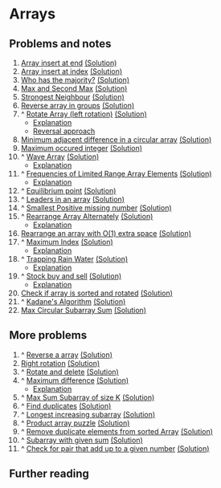 # Arrays

## Problems and notes
1. [Array insert at end](https://practice.geeksforgeeks.org/problems/array-insert-at-end/1) [(Solution)](https://github.com/thecoducer/GeeksForGeeks_DSA_Course_Solutions/blob/master/Arrays/insert_at_end.cpp)
2. [Array insert at index](https://practice.geeksforgeeks.org/problems/array-insert-at-index/1) [(Solution)](https://github.com/thecoducer/GeeksForGeeks_DSA_Course_Solutions/blob/master/Arrays/insert_at_index.cpp)
3. [Who has the majority?](https://practice.geeksforgeeks.org/problems/who-has-the-majority/1) [(Solution)](https://github.com/thecoducer/GeeksForGeeks_DSA_Course_Solutions/blob/master/Arrays/who_has_majority.cpp)
4. [Max and Second Max](https://practice.geeksforgeeks.org/problems/max-and-second-max/1) [(Solution)](https://github.com/thecoducer/GeeksForGeeks_DSA_Course_Solutions/blob/master/Arrays/max_and_second_max.cpp)
5. [Strongest Neighbour](https://practice.geeksforgeeks.org/problems/strongest-neighbour/1) [(Solution)](https://github.com/thecoducer/GeeksForGeeks_DSA_Course_Solutions/blob/master/Arrays/strongest_neighbor.cpp)
6. [Reverse array in groups](https://practice.geeksforgeeks.org/problems/reverse-array-in-groups0255/1) [(Solution)](https://github.com/thecoducer/GeeksForGeeks_DSA_Course_Solutions/blob/master/Arrays/reverse_array_in_groups.cpp)
7. ^ [Rotate Array (left rotation)](https://practice.geeksforgeeks.org/problems/rotate-array-by-n-elements/1) [(Solution)](https://github.com/thecoducer/GeeksForGeeks_DSA_Course_Solutions/blob/master/Arrays/left_rotate.cpp)
    - [Explanation](https://www.geeksforgeeks.org/array-rotation/)
    - [Reversal approach](https://www.geeksforgeeks.org/c-program-for-reversal-algorithm-for-array-rotation/)
8. [Minimum adjacent difference in a circular array](https://practice.geeksforgeeks.org/problems/minimum-absloute-difference-between-adjacent-elements-in-a-circular-array/1) [(Solution)](https://github.com/thecoducer/GeeksForGeeks_DSA_Course_Solutions/blob/master/Arrays/min_adjacent_diff_circular_arr.cpp)
9. [Maximum occured integer](https://www.geeksforgeeks.org/maximum-occurred-integer-n-ranges/) [(Solution)](https://github.com/thecoducer/GeeksForGeeks_DSA_Course_Solutions/blob/master/Arrays/max_occured_int.cpp)
10. ^ [Wave Array](https://practice.geeksforgeeks.org/problems/wave-array/1) [(Solution)](https://github.com/thecoducer/GeeksForGeeks_DSA_Course_Solutions/blob/master/Arrays/wave_array.cpp)
    - [Explanation](https://www.geeksforgeeks.org/sort-array-wave-form-2/)
11. ^ [Frequencies of Limited Range Array Elements](https://practice.geeksforgeeks.org/problems/frequency-of-array-elements/1) [(Solution)](https://github.com/thecoducer/GeeksForGeeks_DSA_Course_Solutions/blob/master/Arrays/freq_limited_range_arr.cpp)
    - [Explanation](https://www.geeksforgeeks.org/count-frequencies-elements-array-o1-extra-space-time/)
12. ^ [Equilibrium point](https://practice.geeksforgeeks.org/problems/equilibrium-point/1) [(Solution)](https://github.com/thecoducer/GeeksForGeeks_DSA_Course_Solutions/blob/master/Arrays/equilibrium_point.cpp)
13. ^ [Leaders in an array](https://practice.geeksforgeeks.org/problems/leaders-in-an-array/1) [(Solution)](https://github.com/thecoducer/GeeksForGeeks_DSA_Course_Solutions/blob/master/Arrays/leaders.cpp)
14. ^ [Smallest Positive missing number](https://practice.geeksforgeeks.org/problems/smallest-positive-missing-number/1) [(Solution)](https://github.com/thecoducer/GeeksForGeeks_DSA_Course_Solutions/blob/master/Arrays/smallest_pos_missing_num.cpp)
15. ^ [Rearrange Array Alternately](https://practice.geeksforgeeks.org/problems/-rearrange-array-alternately/1) [(Solution)](https://github.com/thecoducer/GeeksForGeeks_DSA_Course_Solutions/blob/master/Arrays/rearrange_array_alternately.cpp)
    - [Explanation](https://www.geeksforgeeks.org/rearrange-array-maximum-minimum-form-set-2-o1-extra-space/)
16. [Rearrange an array with O(1) extra space](https://practice.geeksforgeeks.org/problems/rearrange-an-array-with-o1-extra-space3142/1) [(Solution)](https://github.com/thecoducer/GeeksForGeeks_DSA_Course_Solutions/blob/master/Arrays/rearrange_array_bigo_one.cpp)
17. ^ [Maximum Index](https://practice.geeksforgeeks.org/problems/maximum-index/1) [(Solution)](https://github.com/thecoducer/GeeksForGeeks_DSA_Course_Solutions/blob/master/Arrays/max_index.cpp)
    - [Explanation](https://www.geeksforgeeks.org/given-an-array-arr-find-the-maximum-j-i-such-that-arrj-arri/)
18. ^ [Trapping Rain Water](https://practice.geeksforgeeks.org/problems/trapping-rain-water/0) [(Solution)](https://github.com/thecoducer/GeeksForGeeks_DSA_Course_Solutions/blob/master/Arrays/trapping_rain_water.cpp)
    - [Explanation](https://www.geeksforgeeks.org/trapping-rain-water/)
19. ^ [Stock buy and sell](https://practice.geeksforgeeks.org/problems/stock-buy-and-sell/0) [(Solution)](https://github.com/thecoducer/GeeksForGeeks_DSA_Course_Solutions/blob/master/Arrays/stock_buy_sell.cpp)
    - [Explanation](https://www.geeksforgeeks.org/stock-buy-sell/)
20. [Check if array is sorted and rotated](https://practice.geeksforgeeks.org/problems/check-if-array-is-sorted-and-rotated-clockwise/1) [(Solution)]()
21. ^ [Kadane's Algorithm](https://practice.geeksforgeeks.org/problems/kadanes-algorithm/1) [(Solution)]()
22. [Max Circular Subarray Sum](https://practice.geeksforgeeks.org/problems/max-circular-subarray-sum/1) [(Solution)]()

## More problems
1. ^ [Reverse a array](https://practice.geeksforgeeks.org/problems/reverse-the-string/0) [(Solution)](https://github.com/thecoducer/GeeksForGeeks_DSA_Course_Solutions/blob/master/Arrays/More/reverse_array.c)
2. [Right rotation](https://www.geeksforgeeks.org/reversal-algorithm-right-rotation-array/) [(Solution)](https://github.com/thecoducer/GeeksForGeeks_DSA_Course_Solutions/blob/master/Arrays/More/right_rotate.cpp)
3. ^ [Rotate and delete](https://practice.geeksforgeeks.org/problems/rotate-and-delete/0) [(Solution)]()
4. ^ [Maximum difference](https://practice.geeksforgeeks.org/problems/maximum-difference/0) [(Solution)](https://github.com/thecoducer/GeeksForGeeks_DSA_Course_Solutions/blob/master/Arrays/More/maximum_difference.cpp)
    - [Explanation](https://www.geeksforgeeks.org/maximum-difference-between-two-elements/)
5. ^ [Max Sum Subarray of size K](https://practice.geeksforgeeks.org/problems/max-sum-subarray-of-size-k/0) [(Solution)](https://github.com/thecoducer/GeeksForGeeks_DSA_Course_Solutions/blob/master/Arrays/More/max_sum_window.cpp)
6. ^ [Find duplicates](https://practice.geeksforgeeks.org/problems/find-duplicates-in-an-array/1/) [(Solution)](https://github.com/thecoducer/GeeksForGeeks_DSA_Course_Solutions/blob/master/Arrays/More/find_duplicates.cpp)
7. ^ [Longest increasing subarray](https://practice.geeksforgeeks.org/problems/longest-increasing-subarray/0) [(Solution)](https://github.com/thecoducer/GeeksForGeeks_DSA_Course_Solutions/blob/master/Arrays/More/longest_increasing_subarray.cpp)
8. ^ [Product array puzzle](https://practice.geeksforgeeks.org/problems/product-array-puzzle/0) [(Solution)](https://github.com/thecoducer/GeeksForGeeks_DSA_Course_Solutions/blob/master/Arrays/More/product_array_puzzle.cpp)
9. ^ [Remove duplicate elements from sorted Array](https://practice.geeksforgeeks.org/problems/remove-duplicate-elements-from-sorted-array/1) [(Solution)](https://github.com/thecoducer/GeeksForGeeks_DSA_Course_Solutions/blob/master/Arrays/More/remove_duplicates_sorted_array.cpp)
10. ^ [Subarray with given sum](https://practice.geeksforgeeks.org/problems/subarray-with-given-sum/0/) [(Solution)](https://github.com/thecoducer/GeeksForGeeks_DSA_Course_Solutions/blob/master/Arrays/More/subarray_given_sum.cpp)
11. ^ [Check for pair that add up to a given number](https://practice.geeksforgeeks.org/problems/key-pair/0) [(Solution)](https://github.com/thecoducer/GeeksForGeeks_DSA_Course_Solutions/blob/master/Arrays/More/key_pair.cpp)


## Further reading
